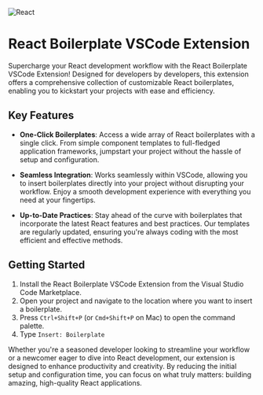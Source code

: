 ![React](https://upload.wikimedia.org/wikipedia/commons/thumb/3/30/React_Logo_SVG.svg/1200px-React_Logo_SVG.svg.png)

# React Boilerplate VSCode Extension

Supercharge your React development workflow with the React Boilerplate VSCode Extension! Designed for developers by developers, this extension offers a comprehensive collection of customizable React boilerplates, enabling you to kickstart your projects with ease and efficiency.

## Key Features

- **One-Click Boilerplates**: Access a wide array of React boilerplates with a single click. From simple component templates to full-fledged application frameworks, jumpstart your project without the hassle of setup and configuration.

- **Seamless Integration**: Works seamlessly within VSCode, allowing you to insert boilerplates directly into your project without disrupting your workflow. Enjoy a smooth development experience with everything you need at your fingertips.

- **Up-to-Date Practices**: Stay ahead of the curve with boilerplates that incorporate the latest React features and best practices. Our templates are regularly updated, ensuring you're always coding with the most efficient and effective methods.


## Getting Started

1. Install the React Boilerplate VSCode Extension from the Visual Studio Code Marketplace.
2. Open your project and navigate to the location where you want to insert a boilerplate.
3. Press `Ctrl+Shift+P` (or `Cmd+Shift+P` on Mac) to open the command palette.
4. Type `Insert: Boilerplate` 

Whether you're a seasoned developer looking to streamline your workflow or a newcomer eager to dive into React development, our extension is designed to enhance productivity and creativity. By reducing the initial setup and configuration time, you can focus on what truly matters: building amazing, high-quality React applications.

